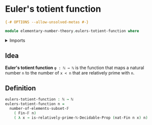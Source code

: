 # Euler's totient function

```agda
{-# OPTIONS --allow-unsolved-metas #-}

module elementary-number-theory.eulers-totient-function where
```

<details><summary>Imports</summary>

```agda
open import elementary-number-theory.natural-numbers
open import elementary-number-theory.relatively-prime-natural-numbers
open import elementary-number-theory.sums-of-natural-numbers

open import foundation.dependent-pair-types
open import foundation.coproduct-types
open import foundation.decidable-types

open import univalent-combinatorics.decidable-subtypes
open import univalent-combinatorics.finite-types
open import univalent-combinatorics.standard-finite-types
```

</details>

## Idea

**Euler's totient function** `φ : ℕ → ℕ` is the function that maps a natural number
`n` to the number of `x < n` that are relatively prime with `n`.

## Definition

```agda
eulers-totient-function : ℕ → ℕ
eulers-totient-function n =
  number-of-elements-subset-𝔽
    ( Fin-𝔽 n)
    ( λ x → is-relatively-prime-ℕ-Decidable-Prop (nat-Fin n x) n)
```
